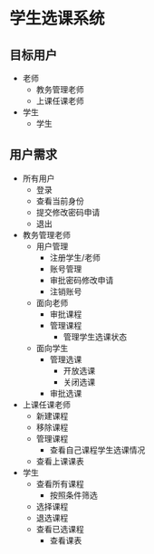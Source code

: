 # 学生选课系统

## 目标用户

- 老师
  - 教务管理老师
  - 上课任课老师
- 学生
  - 学生

## 用户需求

- 所有用户
  - 登录
  - 查看当前身份
  - 提交修改密码申请
  - 退出
- 教务管理老师
  - 用户管理
    - 注册学生/老师
    - 账号管理
    - 审批密码修改申请
    - 注销账号
  - 面向老师
    - 审批课程
    - 管理课程
      - 管理学生选课状态
  - 面向学生
    - 管理选课
      - 开放选课
      - 关闭选课
    - 审批选课
- 上课任课老师
  - 新建课程
  - 移除课程
  - 管理课程
    - 查看自己课程学生选课情况
  - 查看上课课表
- 学生
  - 查看所有课程
    - 按照条件筛选
  - 选择课程
  - 退选课程
  - 查看已选课程
    - 查看课表